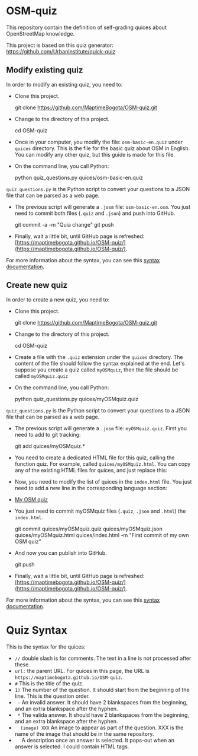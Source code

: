# OSM-quiz

This repository contain the definition of self-grading quices about OpenStreetMap knowledge.

This project is based on this quiz generator: https://github.com/UrbanInstitute/quick-quiz

## Modify existing quiz

In order to modify an existing quiz, you need to:

* Clone this project.

    git clone https://github.com/MaptimeBogota/OSM-quiz.git

* Change to the directory of this project.

    cd OSM-quiz

* Once in your computer, you modify the file: `osm-basic-en.quiz` under `quices` directory.
This is the file for the basic quiz about OSM in English.
You can modify any other quiz, but this guide is made for this file.

* On the command line, you call Python:

    python quiz_questions.py quices/osm-basic-en.quiz

`quiz_questions.py` is the Python script to convert your questions to a JSON file that can be parsed as a web page.

* The previous script will generate a `.josm` file: `osm-basic-en.osm`.
You just need to commit both files (`.quiz` and `.json`) and push into GitHub.

    git commit -a -m "Quia change"
    git push

* Finally, wait a little bit, until GitHub page is refreshed: [https://maptimebogota.github.io/OSM-quiz/](https://maptimebogota.github.io/OSM-quiz/).

For more information about the syntax, you can see this [syntax documentation](https://github.com/UrbanInstitute/quick-quiz#readme).

## Create new quiz

In order to create a new quiz, you need to:

* Clone this project.

    git clone https://github.com/MaptimeBogota/OSM-quiz.git

* Change to the directory of this project.

    cd OSM-quiz

* Create a file with the `.quiz` extension under the `quices` directory.
The content of the file should follow the syntax explained at the end.
Let's suppose you create a quiz called `myOSMquiz`, then the file should be called `myOSMquiz.quiz`

* On the command line, you call Python:

    python quiz_questions.py quices/myOSMquiz.quiz

`quiz_questions.py` is the Python script to convert your questions to a JSON file that can be parsed as a web page.

* The previous script will generate a `.josm` file: `myOSMquiz.quiz`.
First you need to add to git tracking:

    git add quices/myOSMquiz.*

* You need to create a dedicated HTML file for this quiz, calling the function quiz.
For example, called `quices/myOSMquiz.html`.
You can copy any of the existing HTML files for quices, and just replace this:

    <script>
      $(function() {
        $('#quiz').quiz("quices/myOSMquiz.json");
      });
    </script>

* Now, you need to modify the list of quices in the `index.html` file.
You just need to add a new line in the corresponding language section:

    <li><a href="myOSMquiz.html">My OSM quiz</a></li>

* You just need to commit myOSMquiz files (`.quiz`, `.json` and `.html`) the `index.html`.

    git commit quices/myOSMquiz.quiz quices/myOSMquiz.json quices/myOSMquiz.html quices/index.html -m "First commit of my own OSM quiz"

* And now you can publish into GitHub.

    git push

* Finally, wait a little bit, until GitHub page is refreshed: [https://maptimebogota.github.io/OSM-quiz/](https://maptimebogota.github.io/OSM-quiz/).

For more information about the syntax, you can see this [syntax documentation](https://github.com/UrbanInstitute/quick-quiz#readme).


# Quiz Syntax

This is the syntax for the quices:

* `//` double slash is for comments. The text in a line is not processed after these.
* `url:` the parent URL.
For quices in this page, the URL is `https://maptimebogota.github.io/OSM-quiz`.
* `#` This is the title of the quiz.
* `1)` The number of the question.
It should start from the beginning of the line.
This is the question order.
* `  - ` An invalid answer.
It should have 2 blankspaces from the beginning, and an extra blankspace after the hyphen.
* `  * ` The valida answer.
It should have 2 blankspaces from the beginning, and an extra blankspace after the hyphen.
* `  (image) XXX` An image to appear as part of the question.
XXX is the name of the image that should be in the same repository.
* `  ` A description once an answer is selected.
It pops-out when an answer is selected.
I could contain HTML tags.
